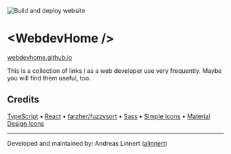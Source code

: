 ![Build and deploy website](https://github.com/webdevhome/webdevhome.github.io/workflows/Build%20and%20deploy%20website/badge.svg)

# &lt;WebdevHome /&gt;

[webdevhome.github.io](https://webdevhome.github.io)

This is a collection of links I as a web developer use very frequently. Maybe you will find them useful, too.

## Credits

[TypeScript](https://github.com/microsoft/TypeScript)
• [React](https://github.com/facebook/react)
• [farzher/fuzzysort](https://github.com/farzher/fuzzysort)
• [Sass](https://github.com/sass/dart-sass)
• [Simple Icons](https://github.com/simple-icons/simple-icons)
• [Material Design Icons](https://github.com/Templarian/MaterialDesign)

---

Developed and maintained by: Andreas Linnert ([alinnert](https://github.com/alinnert))
